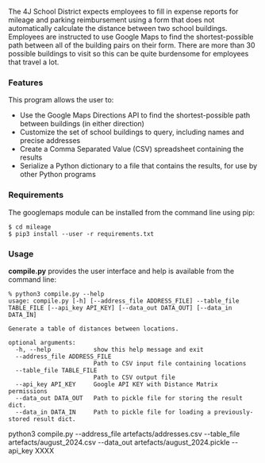 The 4J School District expects employees to fill in expense reports for mileage and parking reimbursement using a form that does not automatically calculate the distance between two school buildings. Employees are instructed to use Google Maps to find the shortest-possible path between all of the building pairs on their form. There are more than 30 possible buildings to visit so this can be quite burdensome for employees that travel a lot.

### Features
This program allows the user to:

 - Use the Google Maps Directions API to find the shortest-possible path between buildings (in either direction)
 - Customize the set of school buildings to query, including names and precise addresses
 - Create a Comma Separated Value (CSV) spreadsheet containing the results
 - Serialize a Python dictionary to a file that contains the results, for use by other Python programs

### Requirements
The googlemaps module can be installed from the command line using pip:
```
$ cd mileage
$ pip3 install --user -r requirements.txt
```

### Usage
**compile.py** provides the user interface and help is available from the command line:

```
% python3 compile.py --help
usage: compile.py [-h] [--address_file ADDRESS_FILE] --table_file TABLE_FILE [--api_key API_KEY] [--data_out DATA_OUT] [--data_in DATA_IN]

Generate a table of distances between locations.

optional arguments:
  -h, --help            show this help message and exit
  --address_file ADDRESS_FILE
                        Path to CSV input file containing locations
  --table_file TABLE_FILE
                        Path to CSV output file
  --api_key API_KEY     Google API KEY with Distance Matrix permissions
  --data_out DATA_OUT   Path to pickle file for storing the result dict.
  --data_in DATA_IN     Path to pickle file for loading a previously-stored result dict.
```

python3 compile.py --address_file artefacts/addresses.csv --table_file artefacts/august_2024.csv --data_out artefacts/august_2024.pickle --api_key XXXX
